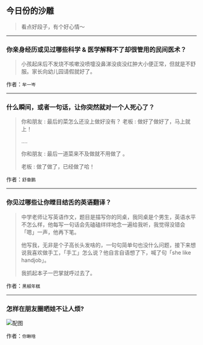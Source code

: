 ## 今日份的沙雕

> 看点好段子，有个好心情～


 
---

### 你亲身经历或见过哪些科学 & 医学解释不了却很管用的民间医术？

> 小孩起床后不发烧不咳嗽没喷嚏没鼻涕没痰没红肿大小便正常，但就是不舒服。家长向幼儿园请假就好了。


作者：`牟一岑`

---

### 什么瞬间，或者一句话，让你突然就对一个人死心了？

> 你和朋友 : 最后的菜怎么还没上做好没有？ 老板 : 做好了做好了，马上就上！
> 
> ....
> 
> 你和朋友 : 最后一道菜来不及做就不用做了 。
> 
> 老板 : 做了做了，已经做了哈！


作者：`舒章鹏`

---

### 你见过哪些让你瞠目结舌的英语翻译？

> 中学老师让写英语作文，题目是描写你的同桌，我同桌是个男生，英语水平不怎么样，他每写一句话会先磕磕绊绊地念一遍给我听，我觉得没错会「嗯」一声，他再下笔。
> 
> 他写我，无非是个子高长头发啥的，一句句简单句也没什么问题，接下来想说我喜欢做手工，「手工」怎么说？他自言自语想了下，喊了句「she like handjob」。
> 
> 我抓起本子一巴掌就呼过去了。


作者：`黑椒年糕`

---

### 怎样在朋友圈晒娃不让人烦?

> 



![配图](http://pic2.zhimg.com/70/701d3cefb3f0e3c1ee87fde711edd495_b.jpg)


作者：`你瞅啥`
